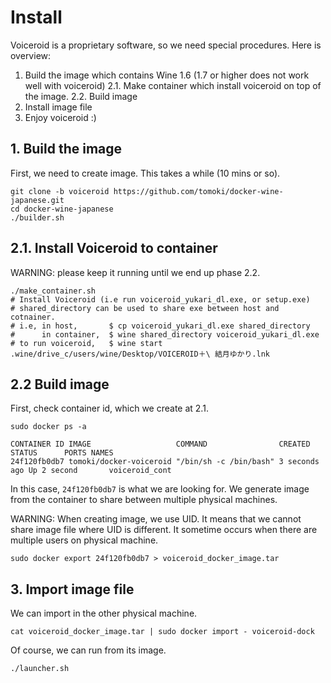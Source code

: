 # Install
Voiceroid is a proprietary software, so we need special procedures.
Here is overview:

1. Build the image which contains Wine 1.6 (1.7 or higher does not work well with voiceroid)
2.1. Make container which install voiceroid on top of the image.
2.2. Build image
3. Install image file
4. Enjoy voiceroid :)

## 1. Build the image
First, we need to create image. This takes a while (10 mins or so).
```{.sh}
git clone -b voiceroid https://github.com/tomoki/docker-wine-japanese.git
cd docker-wine-japanese
./builder.sh
```

## 2.1. Install Voiceroid to container
WARNING: please keep it running until we end up phase 2.2.
```{.sh}
./make_container.sh
# Install Voiceroid (i.e run voiceroid_yukari_dl.exe, or setup.exe)
# shared_directory can be used to share exe between host and cotnainer.
# i.e, in host,       $ cp voiceroid_yukari_dl.exe shared_directory
#      in container,  $ wine shared_directory voiceroid_yukari_dl.exe
# to run voiceroid,   $ wine start .wine/drive_c/users/wine/Desktop/VOICEROID＋\ 結月ゆかり.lnk
```

## 2.2 Build image
First, check container id, which we create at 2.1.
```{.sh}
sudo docker ps -a

CONTAINER ID IMAGE                   COMMAND                CREATED       STATUS      PORTS NAMES
24f120fb0db7 tomoki/docker-voiceroid "/bin/sh -c /bin/bash" 3 seconds ago Up 2 second       voiceroid_cont
```

In this case, `24f120fb0db7` is what we are looking for.
We generate image from the container to share between multiple physical machines.

WARNING: When creating image, we use UID.
It means that we cannot share image file where UID is different.
It sometime occurs when there are multiple users on physical machine.

```{.sh}
sudo docker export 24f120fb0db7 > voiceroid_docker_image.tar
```

## 3. Import image file

We can import in the other physical machine.
```{.sh}
cat voiceroid_docker_image.tar | sudo docker import - voiceroid-dock
```

Of course, we can run from its image.
```{.sh}
./launcher.sh
```

